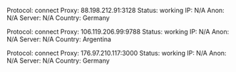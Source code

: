 Protocol: connect
Proxy: 88.198.212.91:3128
Status: working
IP: N/A
Anon: N/A
Server: N/A
Country: Germany

Protocol: connect
Proxy: 106.119.206.99:9788
Status: working
IP: N/A
Anon: N/A
Server: N/A
Country: Argentina

Protocol: connect
Proxy: 176.97.210.117:3000
Status: working
IP: N/A
Anon: N/A
Server: N/A
Country: Germany

